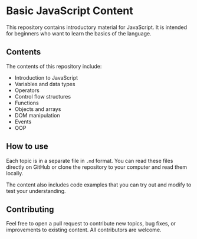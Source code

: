 # Basic JavaScript Content

This repository contains introductory material for JavaScript. It is intended for beginners who want to learn the basics of the language.

## Contents

The contents of this repository include:

- Introduction to JavaScript
- Variables and data types
- Operators
- Control flow structures
- Functions
- Objects and arrays
- DOM manipulation
- Events
- OOP

## How to use

Each topic is in a separate file in `.md` format. You can read these files directly on GitHub or clone the repository to your computer and read them locally.

The content also includes code examples that you can try out and modify to test your understanding.

## Contributing

Feel free to open a pull request to contribute new topics, bug fixes, or improvements to existing content. All contributors are welcome.

